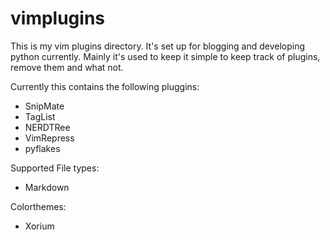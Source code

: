 vimplugins
=========

This is my vim plugins directory. It's set up for blogging and developing python currently. Mainly it's used to keep it simple to keep track of plugins, remove them and what not.

Currently this contains the following pluggins:

* SnipMate
* TagList
* NERDTRee
* VimRepress
* pyflakes


Supported File types:

* Markdown

Colorthemes:

* Xorium

